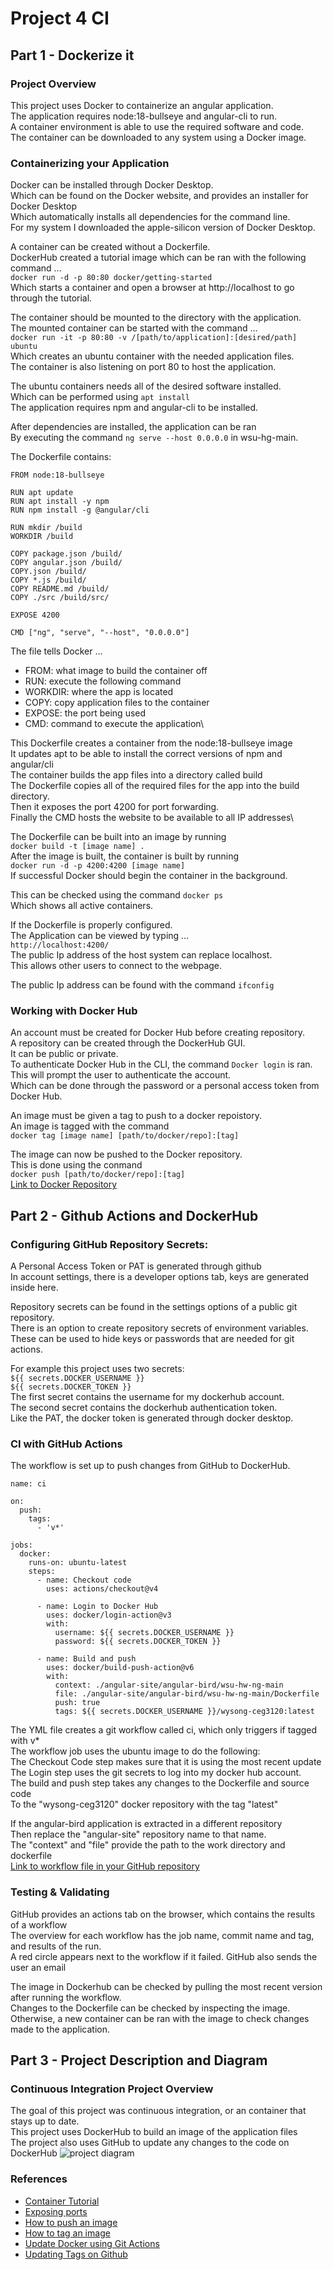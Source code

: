 # Project 4 CI 
## Part 1 - Dockerize it
### Project Overview 
This project uses Docker to containerize an angular application.\
The application requires node:18-bullseye and angular-cli to run.\
A container environment is able to use the required software and code.\
The container can be downloaded to any system using a Docker image.

### Containerizing your Application
Docker can be installed through Docker Desktop.\
Which can be found on the Docker website, and provides an installer for Docker Desktop\
Which automatically installs all dependencies for the command line.\
For my system I downloaded the apple-silicon version of Docker Desktop.

A container can be created without a Dockerfile.\
DockerHub created a tutorial image which can be ran with the following command ...\
`docker run -d -p 80:80 docker/getting-started`\
Which starts a container and open a browser at http://localhost⁠ to go through the tutorial.


The container should be mounted to the directory with the application.\
The mounted container can be started with the command ...\
`docker run -it -p 80:80 -v /[path/to/application]:[desired/path] ubuntu`\
Which creates an ubuntu container with the needed application files.\
The container is also listening on port 80 to host the application.

The ubuntu containers needs all of the desired software installed.\
Which can be performed using `apt install`\
The application requires npm and angular-cli to be installed.

After dependencies are installed, the application can be ran\
By executing the command `ng serve --host 0.0.0.0` in wsu-hg-main.

The Dockerfile contains:
```
FROM node:18-bullseye

RUN apt update 
RUN apt install -y npm
RUN npm install -g @angular/cli

RUN mkdir /build
WORKDIR /build

COPY package.json /build/
COPY angular.json /build/
COPY.json /build/
COPY *.js /build/
COPY README.md /build/
COPY ./src /build/src/

EXPOSE 4200

CMD ["ng", "serve", "--host", "0.0.0.0"]
```
The file tells Docker ...
- FROM: what image to build the container off
- RUN: execute the following command
- WORKDIR: where the app is located
- COPY: copy application files to the container
- EXPOSE: the port being used
- CMD: command to execute the application\

This Dockerfile creates a container from the node:18-bullseye image\
It updates apt to be able to install the correct versions of npm and angular/cli\
The container builds the app files into a directory called build\
The Dockerfile copies all of the required files for the app into the build directory.\
Then it exposes the port 4200 for port forwarding.\
Finally the CMD hosts the website to be available to all IP addresses\


The Dockerfile can be built into an image by running\
`docker build -t [image name] .`\
After the image is built, the container is built by running\
`docker run -d -p 4200:4200 [image name]`\
If successful Docker should begin the container in the background.

This can be checked using the command `docker ps`\
Which shows all active containers.

If the Dockerfile is properly configured.\
The Application can be viewed by typing ...\
`http://localhost:4200/` \
The public Ip address of the host system can replace localhost.\
This allows other users to connect to the webpage.

The public Ip address can be found with the command
`ifconfig`

### Working with Docker Hub
An account must be created for Docker Hub before creating repository.\
A repository can be created through the DockerHub GUI.\
It can be public or private.\
To authenticate Docker Hub in the CLI, the command `Docker login` is ran. \
This will prompt the user to authenticate the account.\
Which can be done through the password or a personal access token from Docker Hub.

An image must be given a tag to push to a docker repoistory.\
An image is tagged with the command \
`docker tag [image name] [path/to/docker/repo]:[tag]`

The image can now be pushed to the Docker repository.\
This is done using the conmand \
`docker push [path/to/docker/repo]:[tag]`\
[Link to Docker Repository](https://hub.docker.com/r/hannahwysong/wysong-ceg3120/tags)

## Part 2 - Github Actions and DockerHub
### Configuring GitHub Repository Secrets:
A Personal Access Token or PAT is generated through github\
In account settings, there is a developer options tab, keys are generated inside here.

Repository secrets can be found in the settings options of a public git repository.\
There is an option to create repository secrets of environment variables.\
These can be used to hide keys or passwords that are needed for git actions.

For example this project uses two secrets:\
`${{ secrets.DOCKER_USERNAME }}`\
 `${{ secrets.DOCKER_TOKEN }}`\
The first secret contains the username for my dockerhub account. \
The second secret contains the dockerhub authentication token.\
Like the PAT, the docker token is generated through docker desktop. 

### CI with GitHub Actions
The workflow is set up to push changes from GitHub to DockerHub.
```
name: ci

on:
  push:
    tags:
      - 'v*'

jobs:
  docker:
    runs-on: ubuntu-latest
    steps:
      - name: Checkout code
        uses: actions/checkout@v4

      - name: Login to Docker Hub
        uses: docker/login-action@v3
        with:
          username: ${{ secrets.DOCKER_USERNAME }}
          password: ${{ secrets.DOCKER_TOKEN }}

      - name: Build and push
        uses: docker/build-push-action@v6
        with:
          context: ./angular-site/angular-bird/wsu-hw-ng-main
          file: ./angular-site/angular-bird/wsu-hw-ng-main/Dockerfile
          push: true
          tags: ${{ secrets.DOCKER_USERNAME }}/wysong-ceg3120:latest
```
The YML file creates a git workflow called ci, which only triggers if tagged with v*\
The workflow job uses the ubuntu image to do the following: \
The Checkout Code step makes sure that it is using the most recent update\
The Login step uses the git secrets to log into my docker hub account. \
The build and push step takes any changes to the Dockerfile and source code\
To the "wysong-ceg3120" docker repository with the tag "latest"

If the angular-bird application is extracted in a different repository\
Then replace the "angular-site" repository name to that name.\
The "context" and "file" provide the path to the work directory and dockerfile\
[Link to workflow file in your GitHub repository](https://github.com/WSU-kduncan/ceg3120-cicd-hannahwysong/actions/runs/14500754968/workflow)
### Testing & Validating
GitHub provides an actions tab on the browser, which contains the results of a workflow\
The overview for each workflow has the job name, commit name and tag, and results of the run.\
A red circle appears next to the workflow if it failed. GitHub also sends the user an email

The image in Dockerhub can be checked by pulling the most recent version after running the workflow.\
Changes to the Dockerfile can be checked by inspecting the image.\
Otherwise, a new container can be ran with the image to check changes made to the application.

## Part 3 - Project Description and Diagram
### Continuous Integration Project Overview
The goal of this project was continuous integration, or an container that stays up to date.\
This project uses DockerHub to build an image of the application files\
The project also uses GitHub to update any changes to the code on DockerHub
![project diagram](diagram.png)


### References
- [Container Tutorial](https://docs.docker.com/get-started/workshop/02_our_app/)
- [Exposing ports](https://docs.docker.com/get-started/docker-concepts/running-containers/publishing-ports/)
- [How to push an image](https://docs.docker.com/get-started/introduction/build-and-push-first-image/)
- [How to tag an image](https://docs.docker.com/reference/cli/docker/image/tag/)
- [Update Docker using Git Actions](https://docs.docker.com/build/ci/github-actions/update-dockerhub-desc/)
- [Updating Tags on Github](https://stackoverflow.com/questions/19757770/git-tags-dont-show-up-as-github-releases)
